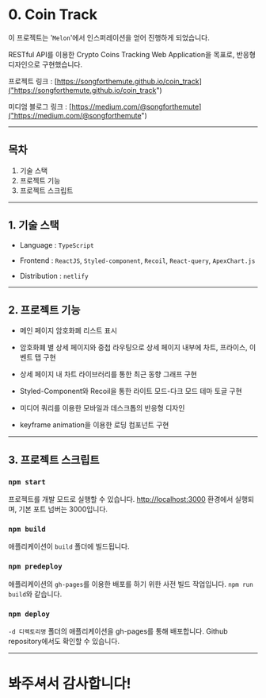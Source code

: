 # 0. Coin Track

이 프로젝트는 '`Melon`'에서 인스퍼레이션을 얻어 진행하게 되었습니다.

RESTful API를 이용한 Crypto Coins Tracking Web Application을 목표로, 반응형 디자인으로 구현했습니다.

프로젝트 링크 : [https://songforthemute.github.io/coin_track]("https://songforthemute.github.io/coin_track")

미디엄 블로그 링크 : [https://medium.com/@songforthemute]("https://medium.com/@songforthemute")

---

## 목차

1. 기술 스택
2. 프로젝트 기능
3. 프로젝트 스크립트

---

## 1. 기술 스택

-   Language : `TypeScript`

-   Frontend : `ReactJS`, `Styled-component`, `Recoil`, `React-query`, `ApexChart.js`

-   Distribution : `netlify`

---

## 2. 프로젝트 기능

-   메인 페이지 암호화폐 리스트 표시

-   암호화폐 별 상세 페이지와 중첩 라우팅으로 상세 페이지 내부에 차트, 프라이스, 이벤트 탭 구현

-   상세 페이지 내 차트 라이브러리를 통한 최근 동향 그래프 구현

-   Styled-Component와 Recoil을 통한 라이트 모드-다크 모드 테마 토글 구현

-   미디어 쿼리를 이용한 모바일과 데스크톱의 반응형 디자인

-   keyframe animation을 이용한 로딩 컴포넌트 구현

---

## 3. 프로젝트 스크립트

### `npm start`

프로젝트를 개발 모드로 실행할 수 있습니다. [http://localhost:3000]("http://localhost:3000") 환경에서 실행되며, 기본 포트 넘버는 3000입니다.

### `npm build`

애플리케이션이 `build` 폴더에 빌드됩니다.

### `npm predeploy`

애플리케이션의 `gh-pages`를 이용한 배포를 하기 위한 사전 빌드 작업입니다. `npm run build`와 같습니다.

### `npm deploy`

`-d 디렉토리명` 폴더의 애플리케이션을 gh-pages를 통해 배포합니다. Github repository에서도 확인할 수 있습니다.

---

# 봐주셔서 감사합니다!
